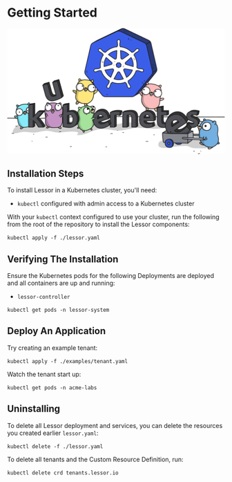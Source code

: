 # Getting Started

<p align="center">
  <img src="./gophers/kubernetes_word.png" width="600">
</p>

## Installation Steps

To install Lessor in a Kubernetes cluster, you'll need:

- `kubectl` configured with admin access to a Kubernetes cluster

With your `kubectl` context configured to use your cluster, run the following from the root of the repository to install the Lessor components:

```
kubectl apply -f ./lessor.yaml
```

## Verifying The Installation

Ensure the Kubernetes pods for the following Deployments are deployed and all containers are up and running:

- `lessor-controller`

```
kubectl get pods -n lessor-system
```

## Deploy An Application

Try creating an example tenant:

```
kubectl apply -f ./examples/tenant.yaml
```

Watch the tenant start up:

```
kubectl get pods -n acme-labs
```

## Uninstalling

To delete all Lessor deployment and services, you can delete the resources you created earlier `lessor.yaml`:

```
kubectl delete -f ./lessor.yaml
```

To delete all tenants and the Custom Resource Definition, run:

```
kubectl delete crd tenants.lessor.io
```
